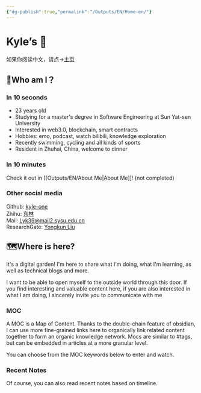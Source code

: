 ```yaml
---
{"dg-publish":true,"permalink":"/Outputs/EN/Home-en/"}
---
```


# Kyle’s 🏡
如果你阅读中文，请点->[主页](../CH/Home)
## 🤯Who am I？
### In 10 seconds
- 23 years old
- Studying for a master's degree in Software Engineering at Sun Yat-sen University
- Interested in web3.0, blockchain, smart contracts
- Hobbies: emo, podcast, watch bilibili, knowledge exploration
- Recently swimming, cycling and all kinds of sports
- Resident in Zhuhai, China, welcome to dinner
### In 10 minutes
Check it out in [[Outputs/EN/About Me\|About Me]]! (not completed)
### Other social media
Github: [kyle-one](https://github.com/kyle-one)   
Zhihu: [东林](https://www.zhihu.com/people/liu-yong-kun-19)   
Mail: <a href="mailto:Lyk39@mail2.sysu.edu.cn">Lyk39@mail2.sysu.edu.cn</a>    
ResearchGate: [Yongkun Liu](https://www.researchgate.net/profile/Yongkun-Liu-2)
## 🗺️Where is here?
It's a digital garden! I'm here to share what I'm doing, what I'm learning, as well as technical blogs and more.

I want to be able to open myself to the outside world through this door. If you find interesting and valuable content here, if you are also interested in what I am doing, I sincerely invite you to communicate with me
### MOC
A MOC is a Map of Content. Thanks to the double-chain feature of obsidian, I can use more fine-grained links here to organically link related content together to form an organic knowledge network. Mocs are similar to #tags, but can be embedded in articles at a more granular level.

You can choose from the MOC keywords below to enter and watch.
### Recent Notes
Of course, you can also read recent notes based on timeline.


